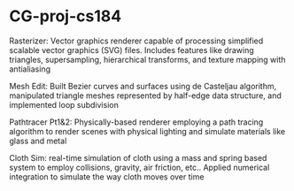 # CG-proj-cs184
Rasterizer: Vector graphics renderer capable of processing simplified scalable vector graphics (SVG) files. Includes features like drawing triangles, supersampling, hierarchical transforms, and texture mapping with antialiasing

Mesh Edit: Built Bezier curves and surfaces using de Casteljau algorithm, manipulated triangle meshes represented by half-edge data structure, and implemented loop subdivision

Pathtracer Pt1&2: Physically-based renderer employing a path tracing algorithm to render scenes with physical lighting and simulate materials like glass and metal

Cloth Sim: real-time simulation of cloth using a mass and spring based system to employ collisions, gravity, air friction, etc.. Applied numerical integration to simulate the way cloth moves over time

